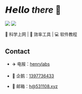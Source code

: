 # 𝙃𝙚𝙡𝙡𝙤 _there_ 👋 

[![](https://img.shields.io/badge/-@henryard-%23181717?style=flat-square&logo=github)](https://github.com/henryard)
[![](https://img.shields.io/badge/-@henrylabs-%231DA1F2?style=flat-square&logo=telegram&logoColor=ffffff)](https://t.me/henrylabs)

🚀 科学上网 | 🎯 效率工具 | 💻 软件教程

## Contact

- ✈️ 电报：[henrylabs](https://t.me/henrylabs)

- 🐧 企鹅：[1397736433](https://qm.qq.com/q/EB9FBNhOjS)

- 📧 邮箱：[h@531108.xyz](mailto:h@531108.xyz)

